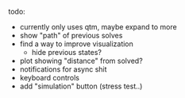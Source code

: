 todo:
- currently only uses qtm, maybe expand to more
- show "path" of previous solves
- find a way to improve visualization
    - hide previous states?
- plot showing "distance" from solved?
- notifications for async shit
- keyboard controls
- add "simulation" button (stress test..)